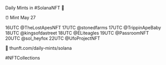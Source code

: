 Daily Mints in #SolanaNFT 🚀

⏰ Mint May 27

16UTC @TheLostApesNFT
17UTC @stonedfarms
17UTC @TrippinApeBaby
18UTC @kingsofdastreet
18UTC @ELiteagles
19UTC @PassroomNFT
20UTC @sol_heyfox
22UTC @UfoProjectNFT

🔗 thunft.com/daily-mints/solana

#NFTCollections